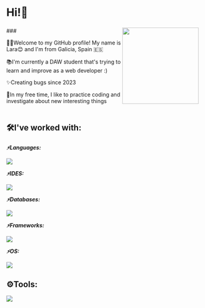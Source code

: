 <h1 align="left">Hi!👋</h1>

###

<!-- <img align="right" height="150" weight="150" src="https://i.imgflip.com/65efzo.gif" /> -->
<img align="right" height="200" weight="200" src="https://github.com/user-attachments/assets/a661aa2d-30c8-4cf3-a5c1-ac69eb8b7cfd" />
###

<p align="left">👩‍💻Welcome to my GitHub profile! My name is Lara😊 and I'm from Galicia, Spain &#127466;&#127480;<br></p>
<p align="left">📚I'm currently a DAW student that's trying to learn and improve as a web developer :)<br></p>
<p align="left">✨Creating bugs since 2023<br></p>
<p align="left">👀In my free time, I like to practice coding and investigate about new interesting things<br><br></p>

###

<h2 align="left">🛠️I've worked with:</h2>

###

<p align="left"><b><i>⚡Languages:</i></b></p>
<img src="https://skillicons.dev/icons?i=js,html,css,java,cs,sass" />
<p align="left"><b><i>⚡IDES:</i></b></p>
<img src="https://skillicons.dev/icons?i=eclipse,idea,visualstudio,vscode" />
<p align="left"><b><i>⚡Databases:</i></b></p>
<img src="https://skillicons.dev/icons?i=mysql" />
<p align="left"><b><i>⚡Frameworks:</i></b></p>
<img src="https://skillicons.dev/icons?i=dotnet,jquery,react" />
<p align="left"><b><i>⚡OS:</i></b></p>
<img src="https://skillicons.dev/icons?i=linux,windows,ubuntu" />

###

<h2 align="left">⚙️Tools:</h2>
<img src="https://skillicons.dev/icons?i=github,githubactions,docker,powershell,bash,wordpress" />

###
